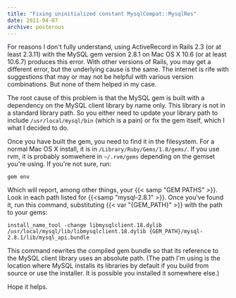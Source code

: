 ```yaml
---
title: "Fixing uninitialized constant MysqlCompat::MysqlRes"
date: 2011-04-07
archive: posterous
---
```


For reasons I don't fully understand, using ActiveRecord in Rails 2.3 (or at least 2.3.11) with the MySQL gem version 2.8.1 on Mac OS X 10.6 (or at least 10.6.7) produces this error. With other versions of Rails, you may get a different error, but the underlying cause is the same. The internet is rife with suggestions that may or may not be helpful with various version combinations. But none of them helped in my case.

The root cause of this problem is that the MySQL gem is built with a dependency on the MySQL client library by name only. This library is not in a standard library path. So you either need to update your library path to include `/usr/local/mysql/bin` (which is a pain) or fix the gem itself, which I what I decided to do.

Once you have built the gem, you need to find it in the filesystem. For a normal Mac OS X install, it is in `/Library/Ruby/Gems/1.8/gems/`. If you use rvm, it is probably somwehere in `~/.rvm/gems` depending on the gemset you're using. If you're not sure, run:

```
gem env
```

Which will report, among other things, your {{< samp "GEM PATHS" >}}. Look in each path listed for {{<samp "mysql-2.8.1" >}}. Once you've found it, run this command, substituting {{< var "{GEM_PATH}" >}} with the path to your gems:

```
install_name_tool -change libmysqlclient.18.dylib /usr/local/mysql/lib/libmysqlclient.18.dylib {GEM_PATH}/mysql-2.8.1/lib/mysql_api.bundle
```

This command rewrites the compiled gem bundle so that its reference to the MySQL client library uses an absolute path. (The path I'm using is the location where MySQL installs its libraries by default if you build from source or use the installer. It is possible you installed it somewhere else.)

Hope it helps.

